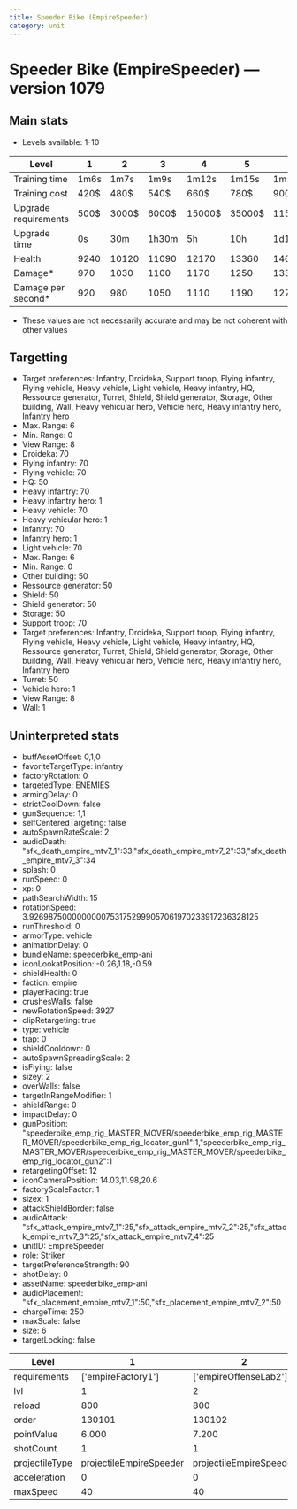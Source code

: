 ```yaml
---
title: Speeder Bike (EmpireSpeeder)
category: unit
---
```


# Speeder Bike (EmpireSpeeder) — version 1079

## Main stats

  * Levels available: 1-10

|Level               |1   |2    |3    |4     |5     |6      |7      |8      |9       |10      |
|--------------------|----|-----|-----|------|------|-------|-------|-------|--------|--------|
|Training time       |1m6s|1m7s |1m9s |1m12s |1m15s |1m18s  |1m21s  |2m48s  |2m54s   |3m      |
|Training cost       |420$|480$ |540$ |660$  |780$  |900$   |1020$  |1200$  |1260$   |1380$   |
|Upgrade requirements|500$|3000$|6000$|15000$|35000$|115000$|175000$|350000$|1000000$|2000000$|
|Upgrade time        |0s  |30m  |1h30m|5h    |10h   |1d12h  |2d12h  |4d     |6d      |1w2d    |
|Health              |9240|10120|11090|12170 |13360 |14690  |16160  |17790  |19610   |21640   |
|Damage*             |970 |1030 |1100 |1170  |1250  |1330   |1420   |1520   |1620    |1730    |
|Damage per second*  |920 |980  |1050 |1110  |1190  |1270   |1620   |1740   |1850    |1980    |

* These values are not necessarily accurate and may be not coherent with other values

## Targetting

  * Target preferences: Infantry, Droideka, Support troop, Flying infantry, Flying vehicle, Heavy vehicle, Light vehicle, Heavy infantry, HQ, Ressource generator, Turret, Shield, Shield generator, Storage, Other building, Wall, Heavy vehicular hero, Vehicle hero, Heavy infantry hero, Infantry hero
  * Max. Range: 6
  * Min. Range: 0
  * View Range: 8
  * Droideka: 70
  * Flying infantry: 70
  * Flying vehicle: 70
  * HQ: 50
  * Heavy infantry: 70
  * Heavy infantry hero: 1
  * Heavy vehicle: 70
  * Heavy vehicular hero: 1
  * Infantry: 70
  * Infantry hero: 1
  * Light vehicle: 70
  * Max. Range: 6
  * Min. Range: 0
  * Other building: 50
  * Ressource generator: 50
  * Shield: 50
  * Shield generator: 50
  * Storage: 50
  * Support troop: 70
  * Target preferences: Infantry, Droideka, Support troop, Flying infantry, Flying vehicle, Heavy vehicle, Light vehicle, Heavy infantry, HQ, Ressource generator, Turret, Shield, Shield generator, Storage, Other building, Wall, Heavy vehicular hero, Vehicle hero, Heavy infantry hero, Infantry hero
  * Turret: 50
  * Vehicle hero: 1
  * View Range: 8
  * Wall: 1

## Uninterpreted stats

  * buffAssetOffset: 0,1,0
  * favoriteTargetType: infantry
  * factoryRotation: 0
  * targetedType: ENEMIES
  * armingDelay: 0
  * strictCoolDown: false
  * gunSequence: 1,1
  * selfCenteredTargeting: false
  * autoSpawnRateScale: 2
  * audioDeath: "sfx_death_empire_mtv7_1":33,"sfx_death_empire_mtv7_2":33,"sfx_death_empire_mtv7_3":34
  * splash: 0
  * runSpeed: 0
  * xp: 0
  * pathSearchWidth: 15
  * rotationSpeed: 3.92698750000000007531752999057061970233917236328125
  * runThreshold: 0
  * armorType: vehicle
  * animationDelay: 0
  * bundleName: speederbike_emp-ani
  * iconLookatPosition: -0.26,1.18,-0.59
  * shieldHealth: 0
  * faction: empire
  * playerFacing: true
  * crushesWalls: false
  * newRotationSpeed: 3927
  * clipRetargeting: true
  * type: vehicle
  * trap: 0
  * shieldCooldown: 0
  * autoSpawnSpreadingScale: 2
  * isFlying: false
  * sizey: 2
  * overWalls: false
  * targetInRangeModifier: 1
  * shieldRange: 0
  * impactDelay: 0
  * gunPosition: "speederbike_emp_rig_MASTER_MOVER/speederbike_emp_rig_MASTER_MOVER/speederbike_emp_rig_locator_gun1":1,"speederbike_emp_rig_MASTER_MOVER/speederbike_emp_rig_MASTER_MOVER/speederbike_emp_rig_locator_gun2":1
  * retargetingOffset: 12
  * iconCameraPosition: 14.03,11.98,20.6
  * factoryScaleFactor: 1
  * sizex: 1
  * attackShieldBorder: false
  * audioAttack: "sfx_attack_empire_mtv7_1":25,"sfx_attack_empire_mtv7_2":25,"sfx_attack_empire_mtv7_3":25,"sfx_attack_empire_mtv7_4":25
  * unitID: EmpireSpeeder
  * role: Striker
  * targetPreferenceStrength: 90
  * shotDelay: 0
  * assetName: speederbike_emp-ani
  * audioPlacement: "sfx_placement_empire_mtv7_1":50,"sfx_placement_empire_mtv7_2":50
  * chargeTime: 250
  * maxScale: false
  * size: 6
  * targetLocking: false

|Level         |1                      |2                      |3                      |4                      |5                      |6                      |7                             |8                             |9                             |10                            |
|--------------|-----------------------|-----------------------|-----------------------|-----------------------|-----------------------|-----------------------|------------------------------|------------------------------|------------------------------|------------------------------|
|requirements  |['empireFactory1']     |['empireOffenseLab2']  |['empireOffenseLab3']  |['empireOffenseLab4']  |['empireOffenseLab5']  |['empireOffenseLab6']  |['empireOffenseLab7']         |['empireOffenseLab8']         |['empireOffenseLab9']         |['empireOffenseLab10']        |
|lvl           |1                      |2                      |3                      |4                      |5                      |6                      |7                             |8                             |9                             |10                            |
|reload        |800                    |800                    |800                    |800                    |800                    |800                    |625                           |625                           |625                           |625                           |
|order         |130101                 |130102                 |130103                 |130104                 |130105                 |130106                 |130107                        |130108                        |130109                        |130110                        |
|pointValue    |6.000                  |7.200                  |8.400                  |9.600                  |10.800                 |12.000                 |13.200                        |14.400                        |15.600                        |18.000                        |
|shotCount     |1                      |1                      |1                      |1                      |1                      |1                      |2                             |2                             |2                             |2                             |
|projectileType|projectileEmpireSpeeder|projectileEmpireSpeeder|projectileEmpireSpeeder|projectileEmpireSpeeder|projectileEmpireSpeeder|projectileEmpireSpeeder|projectileEmpireSpeederUpgrade|projectileEmpireSpeederUpgrade|projectileEmpireSpeederUpgrade|projectileEmpireSpeederUpgrade|
|acceleration  |0                      |0                      |0                      |0                      |0                      |0                      |8                             |8                             |8                             |8                             |
|maxSpeed      |40                     |40                     |40                     |40                     |40                     |40                     |80                            |80                            |80                            |80                            |

